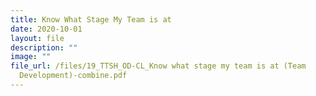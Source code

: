 ```yaml
---
title: Know What Stage My Team is at
date: 2020-10-01
layout: file
description: ""
image: ""
file_url: /files/19_TTSH_OD-CL_Know what stage my team is at (Team
  Development)-combine.pdf
---
```

